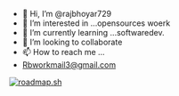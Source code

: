 - 👋 Hi, I’m @rajbhoyar729
- 👀 I’m interested in ...opensources woerk
- 🌱 I’m currently learning ...softwaredev.
- 💞️ I’m looking to collaborate 
- 📫 How to reach me ...
- Rbworkmail3@gmail.com

[![roadmap.sh](https://api.roadmap.sh/v1-badge/tall/64f3db3eb128dce3cba2331f?variant=dark)](https://roadmap.sh)



